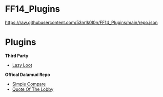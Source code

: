 # FF14_Plugins

https://raw.githubusercontent.com/53m1k0l0n/FF14_Plugins/main/repo.json

# Plugins
**Third Party**
* [Lazy Loot](https://github.com/53m1k0l0n/FFXIV-LazyLoot)

**Offical Dalamud Repo**
* [Simple Compare](https://github.com/53m1k0l0n/ffxiv-simplecompare)
* [Quote Of The Lobby](https://github.com/53m1k0l0n/QuoteOfTheLobby)
